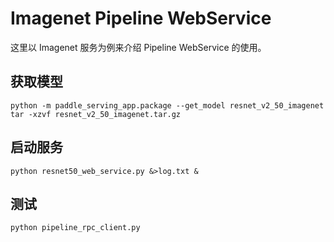 # Imagenet Pipeline WebService

这里以 Imagenet 服务为例来介绍 Pipeline WebService 的使用。

## 获取模型
```
python -m paddle_serving_app.package --get_model resnet_v2_50_imagenet
tar -xzvf resnet_v2_50_imagenet.tar.gz
```

## 启动服务

```
python resnet50_web_service.py &>log.txt &
```

## 测试
```
python pipeline_rpc_client.py
```

